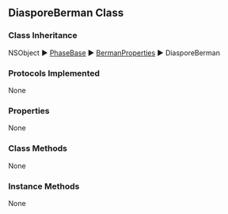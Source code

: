 ## DiasporeBerman Class  
### Class Inheritance  
NSObject ▶️ [PhaseBase](PhaseBase.html) ▶️ [BermanProperties](BermanProperties.html) ▶️ DiasporeBerman  

### Protocols Implemented  
None  

### Properties  
None 

### Class Methods  
None  

### Instance Methods  
None